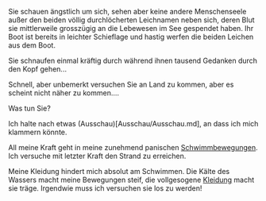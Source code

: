 Sie schauen ängstlich um sich, sehen aber keine andere Menschenseele außer den beiden
völlig durchlöcherten Leichnamen neben sich, deren Blut sie mittlerweile grosszügig an die
Lebewesen im See gespendet haben. Ihr Boot ist bereits in leichter Schieflage und hastig
werfen die beiden Leichen aus dem Boot.

Sie schnaufen einmal kräftig durch während ihnen tausend Gedanken durch den Kopf gehen...

Schnell, aber unbemerkt versuchen Sie an Land zu kommen, aber es scheint nicht näher zu kommen....

Was tun Sie?

Ich halte nach etwas (Ausschau)[Ausschau/Ausschau.md], an dass ich mich klammern könnte.

All meine Kraft geht in meine zunehmend panischen [Schwimmbewegungen](Schwimmbewegungen/Schwimmbewegungen.md). Ich versuche mit letzter Kraft den Strand zu erreichen.

Meine Kleidung hindert mich absolut am Schwimmen. Die Kälte des Wassers macht meine Bewegungen steif, die vollgesogene [Kleidung](Kleidung/Kleidung.md) macht sie träge. Irgendwie muss ich versuchen sie los zu werden!
